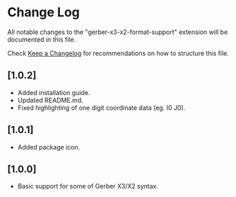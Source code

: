 # Change Log

All notable changes to the "gerber-x3-x2-format-support" extension will be documented in this file.

Check [Keep a Changelog](http://keepachangelog.com/) for recommendations on how to structure this file.

## [1.0.2]

- Added installation guide.
- Updated README.md.
- Fixed highlighting of one digit coordinate data (eg. I0 J0).

## [1.0.1]

- Added package icon.

## [1.0.0]

- Basic support for some of Gerber X3/X2 syntax.